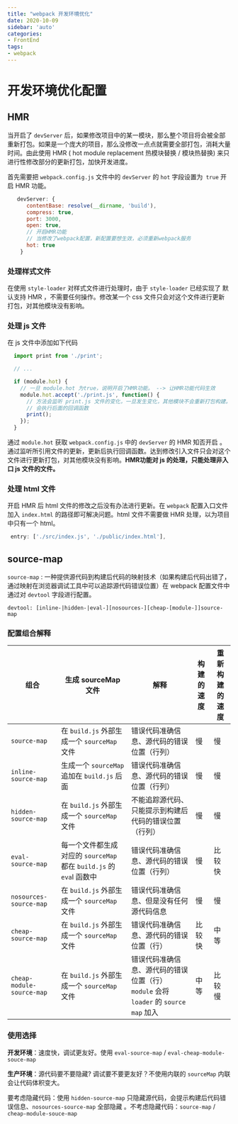 ```yaml
---
title: "webpack 开发环境优化"
date: 2020-10-09
sidebar: 'auto'
categories:
- FrontEnd
tags:
- webpack
---
```




# 开发环境优化配置



## HMR

当开启了 `devServer` 后，如果修改项目中的某一模块，那么整个项目将会被全部重新打包。如果是一个庞大的项目，那么没修改一点点就需要全部打包，消耗大量时间。由此使用 HMR ( hot module replacement 热模块替换 / 模块热替换) 来只进行性修改部分的更新打包，加快开发进度。

首先需要把 `webpack.config.js` 文件中的 `devServer` 的 `hot` 字段设置为` true` 开启 HMR 功能。

```js
   devServer: {
      contentBase: resolve(__dirname, 'build'),
      compress: true,
      port: 3000,
      open: true,
      // 开启HMR功能
      // 当修改了webpack配置，新配置要想生效，必须重新webpack服务
      hot: true
    }
```

<!-- more -->

### 处理样式文件

在使用 `style-loader` 对样式文件进行处理时，由于 `style-loader` 已经实现了 默认支持 HMR ，不需要任何操作。修改某一个 css 文件只会对这个文件进行更新打包，对其他模块没有影响。

### 处理 js 文件

在 js 文件中添加如下代码

```js
  import print from './print';

  // ...

  if (module.hot) {
    // 一旦 module.hot 为true，说明开启了HMR功能。 --> 让HMR功能代码生效
    module.hot.accept('./print.js', function() {
      // 方法会监听 print.js 文件的变化，一旦发生变化，其他模块不会重新打包构建。
      // 会执行后面的回调函数
      print();
    });
  }
```

通过 `module.hot` 获取 `webpack.config.js` 中的 `devServer` 的 HMR 知否开启 。通过监听所引用文件的更新，更新后执行回调函数。达到修改引入文件只会对这个文件进行更新打包，对其他模块没有影响。**HMR功能对 js 的处理，只能处理非入口 js 文件的文件。**

### 处理 html 文件

开启 HMR 后 html 文件的修改之后没有办法进行更新。在 `webpack` 配置入口文件加入 `index.html` 的路径即可解决问题。html 文件不需要做 HMR 处理，以为项目中只有一个 html。 

```js
 entry: ['./src/index.js', './public/index.html'],
```



## source-map

`source-map` : 一种提供源代码到构建后代码的映射技术（如果构建后代码出错了，通过映射在浏览器调试工具中可以追踪源代码错误位置）在 webpack 配置文件中通过对 `devtool` 字段进行配置。

```shell
devtool: [inline-|hidden-|eval-][nosources-][cheap-[module-]]source-map
```

### 配置组合解释

| 组合                      | 生成 sourceMap 文件                                          | 解释                                                         | 构建的速度 | 重新构建的速度 |
| ------------------------- | ------------------------------------------------------------ | ------------------------------------------------------------ | ---------- | -------------- |
| `source-map`              | 在 `build.js` 外部生成一个 `sourceMap` 文件                  | 错误代码准确信息、源代码的错误位置（行列）                   | 慢         | 慢             |
| `inline-source-map`       | 生成一个 `sourceMap` 追加在 `build.js` 后面                  | 错误代码准确信息、源代码的错误位置（行列）                   | 慢         | 慢             |
| `hidden-source-map`       | 在 `build.js` 外部生成一个 `sourceMap` 文件                  | 不能追踪源代码、只能提示到构建后代码的错误位置（行列）       | 慢         | 慢             |
| `eval-source-map`         | 每一个文件都生成对应的 `sourceMap` 都在 `build.js` 的 `eva`l 函数中 | 错误代码准确信息、源代码的错误位置（行列）                   | 慢         | 比较快         |
| `nosources-source-map`    | 在 `build.js` 外部生成一个 `sourceMap` 文件                  | 错误代码准确信息、但是没有任何源代码信息                     | 慢         | 慢             |
| `cheap-source-map`        | 在 `build.js` 外部生成一个 `sourceMap` 文件                  | 错误代码准确信息、源代码的错误位置（行）                     | 比较快     | 中等           |
| `cheap-module-source-map` | 在 `build.js` 外部生成一个 `sourceMap` 文件                  | 错误代码准确信息、源代码的错误位置（行）`module` 会将 `loader` 的 `source map` 加入 | 中等       | 比较慢         |

### 使用选择

**开发环境**：速度快，调试更友好。使用 `eval-source-map`  /  `eval-cheap-module-souce-map`

**生产环境**：源代码要不要隐藏? 调试要不要更友好？不使用内联的 `sourceMap`  内联会让代码体积变大。

要考虑隐藏代码：使用 `hidden-source-map` 只隐藏源代码，会提示构建后代码错误信息、`nosources-source-map` 全部隐藏 。不考虑隐藏代码：`source-map` /  `cheap-module-souce-map`    

















